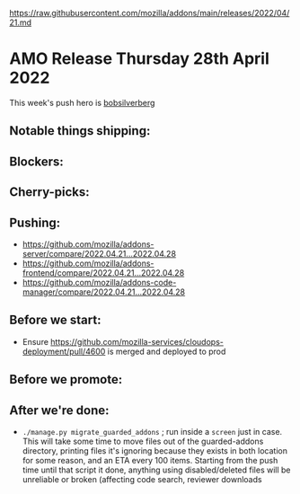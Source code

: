 https://raw.githubusercontent.com/mozilla/addons/main/releases/2022/04/21.md
# AMO Release Thursday 28th April 2022

This week's push hero is [bobsilverberg](https://github.com/bobsilverberg)

## Notable things shipping:

## Blockers:

## Cherry-picks:

## Pushing:

- https://github.com/mozilla/addons-server/compare/2022.04.21...2022.04.28
- https://github.com/mozilla/addons-frontend/compare/2022.04.21...2022.04.28
- https://github.com/mozilla/addons-code-manager/compare/2022.04.21...2022.04.28

## Before we start:
- Ensure https://github.com/mozilla-services/cloudops-deployment/pull/4600 is merged and deployed to prod

## Before we promote:

## After we're done:
- `./manage.py migrate_guarded_addons` ; run inside a `screen` just in case. This will take some time to move files out of the guarded-addons directory, printing files it's ignoring because they exists in both location for some reason, and an ETA every 100 items. Starting from the push time until that script it done, anything using disabled/deleted files will be unreliable or broken (affecting code search, reviewer downloads
